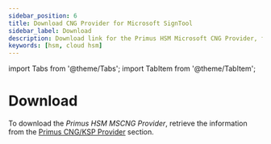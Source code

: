 ```yaml
---
sidebar_position: 6
title: Download CNG Provider for Microsoft SignTool
sidebar_label: Download
description: Download link for the Primus HSM Microsoft CNG Provider, for Microsoft SignTool and Hardware Security Module (HSMs)
keywords: [hsm, cloud hsm]
---
```


import Tabs from '@theme/Tabs';
import TabItem from '@theme/TabItem';

# Download 

To download the _Primus HSM MSCNG Provider_, retrieve the information from the [Primus CNG/KSP Provider](../../mscng/downloads) section.